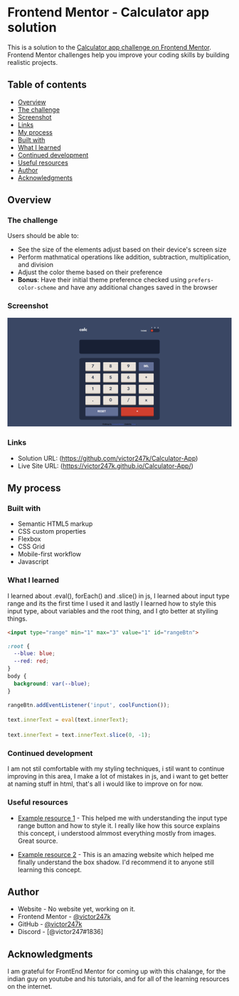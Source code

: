 # Frontend Mentor - Calculator app solution

This is a solution to the [Calculator app challenge on Frontend Mentor](https://www.frontendmentor.io/challenges/calculator-app-9lteq5N29). Frontend Mentor challenges help you improve your coding skills by building realistic projects. 

## Table of contents

  - [Overview](#overview)
  - [The challenge](#the-challenge)
  - [Screenshot](#screenshot)
  - [Links](#links)
  - [My process](#my-process)
  - [Built with](#built-with)
  - [What I learned](#what-i-learned)
  - [Continued development](#continued-development)
  - [Useful resources](#useful-resources)
  - [Author](#author)
  - [Acknowledgments](#acknowledgments)

## Overview

### The challenge

Users should be able to:

- See the size of the elements adjust based on their device's screen size
- Perform mathmatical operations like addition, subtraction, multiplication, and division
- Adjust the color theme based on their preference
- **Bonus**: Have their initial theme preference checked using `prefers-color-scheme` and have any additional changes saved in the browser

### Screenshot

![](./design/screenshot.png)

### Links

- Solution URL: (https://github.com/victor247k/Calculator-App)
- Live Site URL: (https://victor247k.github.io/Calculator-App/)

## My process

### Built with

- Semantic HTML5 markup
- CSS custom properties
- Flexbox
- CSS Grid
- Mobile-first workflow
- Javascript


### What I learned

I learned about .eval(), forEach() and .slice() in js, I learned about input type range and its the first time I used it and lastly I learned how to style this input type, about variables and the root thing, and I gto better at styiling things.

```html
<input type="range" min="1" max="3" value="1" id="rangeBtn">
```
```css
:root {
  --blue: blue;
  --red: red;
}
body {
  background: var(--blue);
}
```
```js
rangeBtn.addEventListener('input', coolFunction());

text.innerText = eval(text.innerText);

text.innerText = text.innerText.slice(0, -1);
```

### Continued development

I am not stil comfortable with my styling techniques, i stil want to continue improving in this area, I make a lot of mistakes in js, and i want to get better at naming stuff in html, that's all i would like to improve on for now.

### Useful resources

- [Example resource 1](https://www.smashingmagazine.com/2021/12/create-custom-range-input-consistent-browsers/) - This helped me with understanding the input type range button and how to style it. I really like how this source explains this concept, i understood almmost everything mostly from images. Great source.

- [Example resource 2](https://www.cssmatic.com/box-shadow) - This is an amazing website which helped me finally understand the box shadow. I'd recommend it to anyone still learning this concept.

## Author

- Website - No website yet, working on it.
- Frontend Mentor - [@victor247k](https://www.frontendmentor.io/profile/victor247k)
- GitHub - [@victor247k](https://github.com/victor247k)
- Discord - [@victor247#1836]

## Acknowledgments

I am grateful for FrontEnd Mentor for coming up with this chalange, for the indian guy on youtube and his tutorials, and for all of the learning resources on the internet.